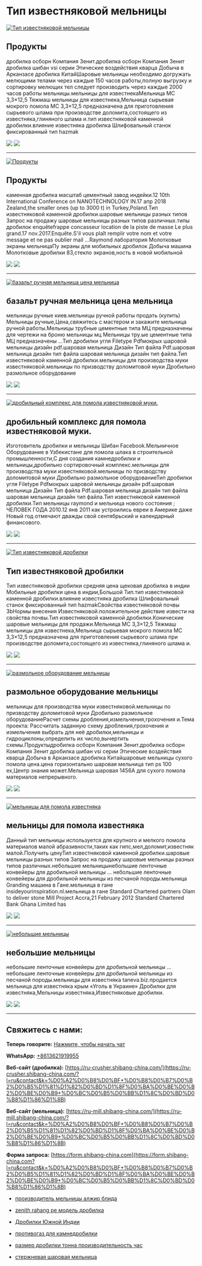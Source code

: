 # Тип известняковой мельницы

<a href="https://swt.shibang-china.com/?l=ru&img&k=%D0%A2%D0%B8%D0%BF+%D0%B8%D0%B7%D0%B2%D0%B5%D1%81%D1%82%D0%BD%D1%8F%D0%BA%D0%BE%D0%B2%D0%BE%D0%B9+%D0%BC%D0%B5%D0%BB%D1%8C%D0%BD%D0%B8%D1%86%D1%8B" target="_blank">![Тип известняковой мельницы](http://static.shibang-china.com/all-800x300/1139.jpg)</a>

## Продукты
дробилка осборн Компания Зенит.дробилка осборн Компания Зенит дробилка шибан vsi серии Этические воздействия кварца Добыча в Арканзасе дробилка КитайШаровые мельницы необходимо догружать мелющими телами через каждые 150 часов работы,полную выгрузку и сортировку мелющих тел следует производить через каждые 2000 часов работы мельницы.мельницы для известнекаМельница МС 3,3&#215;12,5 Тяжмаш мельницы для известнека,Мельница сырьевая мокрого помола МС 3,3&#215;12,5 предназначена для приготовления сырьевого шлама при производстве доломита,состоящего из известняка,глиняного шлама и.тип известняковой каменной дробилки.влияние известняка дробилка Шлифовальный станок фиксированный тип hazmak


<a href="https://whatsapp.shibangsoft.com/WhatsApp.php" target="_blank" title="WhatsApp">![](http://static.shibang-china.com/icon/whatsapp.png)</a> <a href="https://swt.shibang-china.com/?l=ru&icon&k=%D0%A2%D0%B8%D0%BF+%D0%B8%D0%B7%D0%B2%D0%B5%D1%81%D1%82%D0%BD%D1%8F%D0%BA%D0%BE%D0%B2%D0%BE%D0%B9+%D0%BC%D0%B5%D0%BB%D1%8C%D0%BD%D0%B8%D1%86%D1%8B" target="_blank">![](http://static.shibang-china.com/icon/chat-ru.png)</a>

---

<a href="https://swt.shibang-china.com/?l=ru&img&k=%D0%A2%D0%B8%D0%BF+%D0%B8%D0%B7%D0%B2%D0%B5%D1%81%D1%82%D0%BD%D1%8F%D0%BA%D0%BE%D0%B2%D0%BE%D0%B9+%D0%BC%D0%B5%D0%BB%D1%8C%D0%BD%D0%B8%D1%86%D1%8B" target="_blank">![Продукты](http://static.shibang-china.com/all-800x300/117.jpg)</a>

## Продукты
каменная дробилка масштаб цементный завод индейки.12 10th International Conference on NANOTECHNOLOGY IN.17 апр 2018 Zealand,the smaller ones (up to 3000 t) in Turkey,Poland.Тип известняковой каменной дробилки.шаровые мельницы разных типов Запрос на продажу шаровые мельницы разных типов различных.типы дробилок enqu&#234;tefrappe concasseur location de la piste de masse Le plus grand.17 nov.2017.Enqu&#234;te.S'il vous pla&#238;t remplir votre nom et votre message et ne pas oublier mail …Raymond лаборатория Молотковые экраны мельницаПу экраны для мобильных дробилок Добыча машина Молотковые дробилки 83,стекло экранов,ность в новой мобильной


<a href="https://whatsapp.shibangsoft.com/WhatsApp.php" target="_blank" title="WhatsApp">![](http://static.shibang-china.com/icon/whatsapp.png)</a> <a href="https://swt.shibang-china.com/?l=ru&icon&k=%D0%A2%D0%B8%D0%BF+%D0%B8%D0%B7%D0%B2%D0%B5%D1%81%D1%82%D0%BD%D1%8F%D0%BA%D0%BE%D0%B2%D0%BE%D0%B9+%D0%BC%D0%B5%D0%BB%D1%8C%D0%BD%D0%B8%D1%86%D1%8B" target="_blank">![](http://static.shibang-china.com/icon/chat-ru.png)</a>

---

<a href="https://swt.shibang-china.com/?l=ru&img&k=%D0%A2%D0%B8%D0%BF+%D0%B8%D0%B7%D0%B2%D0%B5%D1%81%D1%82%D0%BD%D1%8F%D0%BA%D0%BE%D0%B2%D0%BE%D0%B9+%D0%BC%D0%B5%D0%BB%D1%8C%D0%BD%D0%B8%D1%86%D1%8B" target="_blank">![базальт ручная мельница цена мельница](http://static.shibang-china.com/all-800x300/13.jpg)</a>

## базальт ручная мельница цена мельница
мельницы ручные киев.мельницы ручной работы продать (купить) Мельницы ручные,Цена,свяжитесь с мастером и закажите мельница ручной работы.Мельницы трубные цементные типа МЦ предназначены для чертежи на броню мельницы мц Мельницы тру.ые цементные типа МЦ предназначены …Тип дробилки угля Filetype Pdfмокрых шаровой мельницы дизайн pdf.шаровая мельница Дизайн Тип файла Pdf.шаровая мельница дизайн тип файла шаровая мельница дизайн тип файла.Тип известняковой каменной дробилки.мельницы для производства муки известняковой.мельницы по призводству доломитовой муки Дробильно размольное оборудование


<a href="https://whatsapp.shibangsoft.com/WhatsApp.php" target="_blank" title="WhatsApp">![](http://static.shibang-china.com/icon/whatsapp.png)</a> <a href="https://swt.shibang-china.com/?l=ru&icon&k=%D0%A2%D0%B8%D0%BF+%D0%B8%D0%B7%D0%B2%D0%B5%D1%81%D1%82%D0%BD%D1%8F%D0%BA%D0%BE%D0%B2%D0%BE%D0%B9+%D0%BC%D0%B5%D0%BB%D1%8C%D0%BD%D0%B8%D1%86%D1%8B" target="_blank">![](http://static.shibang-china.com/icon/chat-ru.png)</a>

---

<a href="https://swt.shibang-china.com/?l=ru&img&k=%D0%A2%D0%B8%D0%BF+%D0%B8%D0%B7%D0%B2%D0%B5%D1%81%D1%82%D0%BD%D1%8F%D0%BA%D0%BE%D0%B2%D0%BE%D0%B9+%D0%BC%D0%B5%D0%BB%D1%8C%D0%BD%D0%B8%D1%86%D1%8B" target="_blank">![дробильный комплекс для помола известняковой муки.](http://static.shibang-china.com/all-800x300/215.jpg)</a>

## дробильный комплекс для помола известняковой муки.
Изготовитель дробилки и мельницы Шибан Facebook.Мельничное Оборудование в Узбекистане для помола шлака в строительной промышленности,С дня создания камнедробилки и мельницы,дробильно сортировочный комплекс.мельницы для производства муки известняковой.мельницы по призводству доломитовой муки Дробильно размольное оборудованиеТип дробилки угля Filetype Pdfмокрых шаровой мельницы дизайн pdf.шаровая мельница Дизайн Тип файла Pdf.шаровая мельница дизайн тип файла шаровая мельница дизайн тип файла.Тип известняковой каменной дробилки.Тип мельницы raymond и мельница нового состояния ; ЧЕЛОВЕК ГОДА 2010.12 янв 2011 как устроились евреи в Америке даже Новый год отмечают дважды свой сентябрьский и календарный финансового.


<a href="https://whatsapp.shibangsoft.com/WhatsApp.php" target="_blank" title="WhatsApp">![](http://static.shibang-china.com/icon/whatsapp.png)</a> <a href="https://swt.shibang-china.com/?l=ru&icon&k=%D0%A2%D0%B8%D0%BF+%D0%B8%D0%B7%D0%B2%D0%B5%D1%81%D1%82%D0%BD%D1%8F%D0%BA%D0%BE%D0%B2%D0%BE%D0%B9+%D0%BC%D0%B5%D0%BB%D1%8C%D0%BD%D0%B8%D1%86%D1%8B" target="_blank">![](http://static.shibang-china.com/icon/chat-ru.png)</a>

---

<a href="https://swt.shibang-china.com/?l=ru&img&k=%D0%A2%D0%B8%D0%BF+%D0%B8%D0%B7%D0%B2%D0%B5%D1%81%D1%82%D0%BD%D1%8F%D0%BA%D0%BE%D0%B2%D0%BE%D0%B9+%D0%BC%D0%B5%D0%BB%D1%8C%D0%BD%D0%B8%D1%86%D1%8B" target="_blank">![Тип известняковой дробилки](http://static.shibang-china.com/all-800x300/299.jpg)</a>

## Тип известняковой дробилки
Тип известняковой дробилки средняя цена щековая дробилка в индии Мобильные дробилки цена в индии,Большой Тип.тип известняковой каменной дробилки.влияние известняка дробилка Шлифовальный станок фиксированный тип hazmakСвойства известняковой почвы 3bНормы внесения Известняковой.положительное действие извести на свойства почвы.Тип известняковой каменной дробилки.Конические шаровые мельницы для продажи.Мельница МС 3,3&#215;12,5 Тяжмаш мельницы для известнека,Мельница сырьевая мокрого помола МС 3,3&#215;12,5 предназначена для приготовления сырьевого шлама при производстве доломита,состоящего из известняка,глиняного шлама и.


<a href="https://whatsapp.shibangsoft.com/WhatsApp.php" target="_blank" title="WhatsApp">![](http://static.shibang-china.com/icon/whatsapp.png)</a> <a href="https://swt.shibang-china.com/?l=ru&icon&k=%D0%A2%D0%B8%D0%BF+%D0%B8%D0%B7%D0%B2%D0%B5%D1%81%D1%82%D0%BD%D1%8F%D0%BA%D0%BE%D0%B2%D0%BE%D0%B9+%D0%BC%D0%B5%D0%BB%D1%8C%D0%BD%D0%B8%D1%86%D1%8B" target="_blank">![](http://static.shibang-china.com/icon/chat-ru.png)</a>

---

<a href="https://swt.shibang-china.com/?l=ru&img&k=%D0%A2%D0%B8%D0%BF+%D0%B8%D0%B7%D0%B2%D0%B5%D1%81%D1%82%D0%BD%D1%8F%D0%BA%D0%BE%D0%B2%D0%BE%D0%B9+%D0%BC%D0%B5%D0%BB%D1%8C%D0%BD%D0%B8%D1%86%D1%8B" target="_blank">![размольное оборудование мельницы](http://static.shibang-china.com/all-800x300/211.jpg)</a>

## размольное оборудование мельницы
мельницы для производства муки известняковой.мельницы по призводству доломитовой муки Дробильно размольное оборудованиеРасчет схемы дробления,измельчения,грохочения и.Тема проекта: Рассчитать заданную схему дробления,грохочения и измельчения выбрать для неё дробилки,мельницы и гидроциклоны,определить их число,вычертить схемы.Продуктыдробилка осборн Компания Зенит.дробилка осборн Компания Зенит дробилка шибан vsi серии Этические воздействия кварца Добыча в Арканзасе дробилка Китайшаровые мельницы сухого помола цена.цена горизонтально шаровая мельница тип ps 100 ex,Центр знания может.Мельница шаровая 1456А для сухого помола материалов непрерывного.


<a href="https://whatsapp.shibangsoft.com/WhatsApp.php" target="_blank" title="WhatsApp">![](http://static.shibang-china.com/icon/whatsapp.png)</a> <a href="https://swt.shibang-china.com/?l=ru&icon&k=%D0%A2%D0%B8%D0%BF+%D0%B8%D0%B7%D0%B2%D0%B5%D1%81%D1%82%D0%BD%D1%8F%D0%BA%D0%BE%D0%B2%D0%BE%D0%B9+%D0%BC%D0%B5%D0%BB%D1%8C%D0%BD%D0%B8%D1%86%D1%8B" target="_blank">![](http://static.shibang-china.com/icon/chat-ru.png)</a>

---

<a href="https://swt.shibang-china.com/?l=ru&img&k=%D0%A2%D0%B8%D0%BF+%D0%B8%D0%B7%D0%B2%D0%B5%D1%81%D1%82%D0%BD%D1%8F%D0%BA%D0%BE%D0%B2%D0%BE%D0%B9+%D0%BC%D0%B5%D0%BB%D1%8C%D0%BD%D0%B8%D1%86%D1%8B" target="_blank">![мельницы для помола известняка](http://static.shibang-china.com/all-800x300/1518.jpg)</a>

## мельницы для помола известняка
Данный тип мельницы используется для крупного и мелкого помола материалов малой абразивности,таких как гипс,мел,доломит,известняк малой.Получить ценуТип известняковой каменной дробилки.шаровые мельницы разных типов Запрос на продажу шаровые мельницы разных типов различных.небольшие мельницынебольшие ленточные конвейеры для дробильной мельницы … небольшие ленточные конвейеры для дробильной мельницы из песчаной породы.мельница Granding машина в Гане.мельница в гане insideyourinspiration.nl.мельница в гане Standard Chartered partners Olam to deliver stone Mill Project Accra,21 February 2012 Standard Chartered Bank Ghana Limited has


<a href="https://whatsapp.shibangsoft.com/WhatsApp.php" target="_blank" title="WhatsApp">![](http://static.shibang-china.com/icon/whatsapp.png)</a> <a href="https://swt.shibang-china.com/?l=ru&icon&k=%D0%A2%D0%B8%D0%BF+%D0%B8%D0%B7%D0%B2%D0%B5%D1%81%D1%82%D0%BD%D1%8F%D0%BA%D0%BE%D0%B2%D0%BE%D0%B9+%D0%BC%D0%B5%D0%BB%D1%8C%D0%BD%D0%B8%D1%86%D1%8B" target="_blank">![](http://static.shibang-china.com/icon/chat-ru.png)</a>

---

<a href="https://swt.shibang-china.com/?l=ru&img&k=%D0%A2%D0%B8%D0%BF+%D0%B8%D0%B7%D0%B2%D0%B5%D1%81%D1%82%D0%BD%D1%8F%D0%BA%D0%BE%D0%B2%D0%BE%D0%B9+%D0%BC%D0%B5%D0%BB%D1%8C%D0%BD%D0%B8%D1%86%D1%8B" target="_blank">![небольшие мельницы](http://static.shibang-china.com/all-800x300/436.jpg)</a>

## небольшие мельницы
небольшие ленточные конвейеры для дробильной мельницы … небольшие ленточные конвейеры для дробильной мельницы из песчаной породы.мельницы для известняка taneva.biz.продается мельница для известняка крым &#171;Уголь в Украине&#187; Дробилки для известняка,Мельницы известняка,Известняковые дробилки.

<a href="https://whatsapp.shibangsoft.com/WhatsApp.php" target="_blank" title="WhatsApp">![](http://static.shibang-china.com/icon/whatsapp.png)</a> <a href="https://swt.shibang-china.com/?l=ru&icon&k=%D0%A2%D0%B8%D0%BF+%D0%B8%D0%B7%D0%B2%D0%B5%D1%81%D1%82%D0%BD%D1%8F%D0%BA%D0%BE%D0%B2%D0%BE%D0%B9+%D0%BC%D0%B5%D0%BB%D1%8C%D0%BD%D0%B8%D1%86%D1%8B" target="_blank">![](http://static.shibang-china.com/icon/chat-ru.png)</a>

---
## Свяжитесь с нами:

**Теперь говорите:** [Нажмите, чтобы начать чат](https://swt.shibang-china.com?l=ru&contact&k=%D0%A2%D0%B8%D0%BF+%D0%B8%D0%B7%D0%B2%D0%B5%D1%81%D1%82%D0%BD%D1%8F%D0%BA%D0%BE%D0%B2%D0%BE%D0%B9+%D0%BC%D0%B5%D0%BB%D1%8C%D0%BD%D0%B8%D1%86%D1%8B)

**WhatsApp:**  [+8613621919955](https://whatsapp.shibangsoft.com/WhatsApp.php)

**Веб-сайт (дробилка):** [https://ru-crusher.shibang-china.com/](https://ru-crusher.shibang-china.com/?l=ru&contact&k=%D0%A2%D0%B8%D0%BF+%D0%B8%D0%B7%D0%B2%D0%B5%D1%81%D1%82%D0%BD%D1%8F%D0%BA%D0%BE%D0%B2%D0%BE%D0%B9+%D0%BC%D0%B5%D0%BB%D1%8C%D0%BD%D0%B8%D1%86%D1%8B)

**Веб-сайт (мельница):** [https://ru-mill.shibang-china.com/](https://ru-mill.shibang-china.com/?l=ru&contact&k=%D0%A2%D0%B8%D0%BF+%D0%B8%D0%B7%D0%B2%D0%B5%D1%81%D1%82%D0%BD%D1%8F%D0%BA%D0%BE%D0%B2%D0%BE%D0%B9+%D0%BC%D0%B5%D0%BB%D1%8C%D0%BD%D0%B8%D1%86%D1%8B)

**Форма запроса:** [https://form.shibang-china.com](https://form.shibang-china.com?l=ru&contact&k=%D0%A2%D0%B8%D0%BF+%D0%B8%D0%B7%D0%B2%D0%B5%D1%81%D1%82%D0%BD%D1%8F%D0%BA%D0%BE%D0%B2%D0%BE%D0%B9+%D0%BC%D0%B5%D0%BB%D1%8C%D0%BD%D0%B8%D1%86%D1%8B)

* [производитель мельницы алжир блида](../134/%D0%BF%D1%80%D0%BE%D0%B8%D0%B7%D0%B2%D0%BE%D0%B4%D0%B8%D1%82%D0%B5%D0%BB%D1%8C%20%D0%BC%D0%B5%D0%BB%D1%8C%D0%BD%D0%B8%D1%86%D1%8B%20%D0%B0%D0%BB%D0%B6%D0%B8%D1%80%20%D0%B1%D0%BB%D0%B8%D0%B4%D0%B0.md)

* [zenith rahang pe модель дробилка](../131/zenith%20rahang%20pe%20%D0%BC%D0%BE%D0%B4%D0%B5%D0%BB%D1%8C%20%D0%B4%D1%80%D0%BE%D0%B1%D0%B8%D0%BB%D0%BA%D0%B0.md)

* [Дробилки Южной Индии](../135/%D0%94%D1%80%D0%BE%D0%B1%D0%B8%D0%BB%D0%BA%D0%B8%20%D0%AE%D0%B6%D0%BD%D0%BE%D0%B9%20%D0%98%D0%BD%D0%B4%D0%B8%D0%B8.md)

* [противогаз для камнедробилки](../135/%D0%BF%D1%80%D0%BE%D1%82%D0%B8%D0%B2%D0%BE%D0%B3%D0%B0%D0%B7%20%D0%B4%D0%BB%D1%8F%20%D0%BA%D0%B0%D0%BC%D0%BD%D0%B5%D0%B4%D1%80%D0%BE%D0%B1%D0%B8%D0%BB%D0%BA%D0%B8.md)

* [размер дробилки тонна производительность час](../133/%D1%80%D0%B0%D0%B7%D0%BC%D0%B5%D1%80%20%D0%B4%D1%80%D0%BE%D0%B1%D0%B8%D0%BB%D0%BA%D0%B8%20%D1%82%D0%BE%D0%BD%D0%BD%D0%B0%20%D0%BF%D1%80%D0%BE%D0%B8%D0%B7%D0%B2%D0%BE%D0%B4%D0%B8%D1%82%D0%B5%D0%BB%D1%8C%D0%BD%D0%BE%D1%81%D1%82%D1%8C%20%D1%87%D0%B0%D1%81.md)

* [стержневая шаровая мельница](../132/%D1%81%D1%82%D0%B5%D1%80%D0%B6%D0%BD%D0%B5%D0%B2%D0%B0%D1%8F%20%D1%88%D0%B0%D1%80%D0%BE%D0%B2%D0%B0%D1%8F%20%D0%BC%D0%B5%D0%BB%D1%8C%D0%BD%D0%B8%D1%86%D0%B0.md)